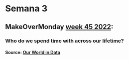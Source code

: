 # Semana 3

## MakeOverMonday [week 45 2022](https://data.world/makeovermonday/2022w45):
### Who do we spend time with across our lifetime?
#### Source: [Our World in Data](https://ourworldindata.org/time-use#who-do-we-spend-time-with-across-our-lifetime)
